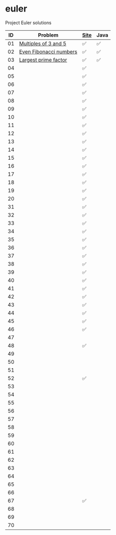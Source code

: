 # euler

Project Euler solutions




| ID | Problem | [Site](https://projecteuler.net "Problem has been completed on the Project Euler website") | Java |
|---|---|---|---|
| 01 | [Multiples of 3 and 5](https://projecteuler.net/problem=1) | :white_check_mark: | :white_check_mark: |
| 02 | [Even Fibonacci numbers](https://projecteuler.net/problem=2) | :white_check_mark: | :white_check_mark: |
| 03 | [Largest prime factor](https://projecteuler.net/problem=3) | :white_check_mark: | :white_check_mark: |
| 04 |  | :white_check_mark: |  |
| 05 |  | :white_check_mark: |  |
| 06 |  | :white_check_mark: |  |
| 07 |  | :white_check_mark: |  |
| 08 |  | :white_check_mark: |  |
| 09 |  | :white_check_mark: |  |
| 10 |  | :white_check_mark: |  |
| 11 |  | :white_check_mark: |  |
| 12 |  | :white_check_mark: |  |
| 13 |  | :white_check_mark: |  |
| 14 |  | :white_check_mark: |  |
| 15 |  | :white_check_mark: |  |
| 16 |  | :white_check_mark: |  |
| 17 |  | :white_check_mark: |  |
| 18 |  | :white_check_mark: |  |
| 19 |  | :white_check_mark: |  |
| 20 |  | :white_check_mark: |  |
| 31 |  | :white_check_mark: |  |
| 32 |  | :white_check_mark: |  |
| 33 |  | :white_check_mark: |  |
| 34 |  | :white_check_mark: |  |
| 35 |  | :white_check_mark: |  |
| 36 |  | :white_check_mark: |  |
| 37 |  | :white_check_mark: |  |
| 38 |  | :white_check_mark: |  |
| 39 |  | :white_check_mark: |  |
| 40 |  | :white_check_mark: |  |
| 41 |  | :white_check_mark: |  |
| 42 |  | :white_check_mark: |  |
| 43 |  | :white_check_mark: |  |
| 44 |  | :white_check_mark: |  |
| 45 |  | :white_check_mark: |  |
| 46 |  | :white_check_mark: |  |
| 47 |  |  |  |
| 48 |  | :white_check_mark: |  |
| 49 |  |  |  |
| 50 |  |  |  |
| 51 |  |  |  |
| 52 |  | :white_check_mark: |  |
| 53 |  |  |  |
| 54 |  |  |  |
| 55 |  |  |  |
| 56 |  |  |  |
| 57 |  |  |  |
| 58 |  |  |  |
| 59 |  |  |  |
| 60 |  |  |  |
| 61 |  |  |  |
| 62 |  |  |  |
| 63 |  |  |  |
| 64 |  |  |  |
| 65 |  |  |  |
| 66 |  |  |  |
| 67 |  | :white_check_mark: |  |
| 68 |  |  |  |
| 69 |  |  |  |
| 70 |  |  |  |
